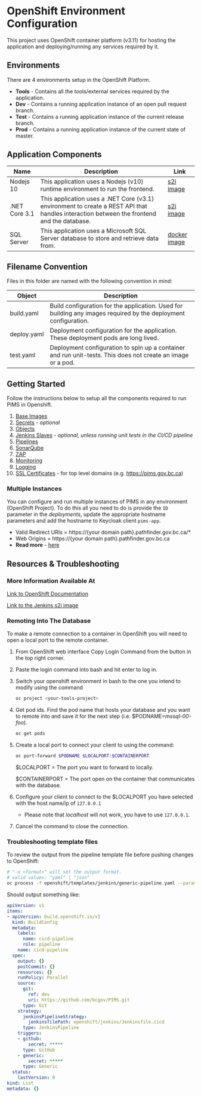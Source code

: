 # OpenShift Environment Configuration

This project uses OpenShift container platform (v3.11) for hosting the application and deploying/running any services required by it.

## Environments

There are 4 environments setup in the OpenShift Platform.

- **Tools** - Contains all the tools/external services required by the application.
- **Dev** - Contains a running application instance of an open pull request branch.
- **Test** - Contains a running application instance of the current release branch.
- **Prod** - Contains a running application instance of the current state of master.

## Application Components

| Name          | Description                                                                                                                               | Link                                                                                  |
| ------------- | ----------------------------------------------------------------------------------------------------------------------------------------- | ------------------------------------------------------------------------------------- |
| Nodejs 10     | This application uses a Nodejs (v10) runtime environment to run the frontend.                                                             | [s2i image](https://github.com/sclorg/s2i-nodejs-container/tree/master/10)            |
| .NET Core 3.1 | This application uses a .NET Core (v3.1) environment to create a REST API that handles interaction between the frontend and the database. | [s2i image](https://github.com/redhat-developer/s2i-dotnetcore/tree/master/3.1/build) |
| SQL Server    | This application uses a Microsoft SQL Server database to store and retrieve data from.                                                    | [docker image](https://hub.docker.com/_/microsoft-mssql-server)                       |

## Filename Convention

Files in this folder are named with the following convention in mind:

| Object      | Description                                                                                                     |
| ----------- | --------------------------------------------------------------------------------------------------------------- |
| build.yaml  | Build configuration for the application. Used for building any images required by the deployment configuration. |
| deploy.yaml | Deployment configuration for the application. These deployment pods are long lived.                             |
| test.yaml   | Deployment configuration to spin up a container and run unit-tests. This does not create an image or a pod.     |

## Getting Started

Follow the instructions below to setup all the components required to run PIMS in Openshift.

1. [Base Images](./BASE_IMAGES.md)
1. [Secrets](./SECRETS.md) - _optional_
1. [Objects](./OBJECTS.md)
1. [Jenkins Slaves](./JENKINS_SLAVES.md) - _optional, unless running unit tests in the CI/CD pipeline_
1. [Pipelines](./PIPELINES.md)
1. [SonarQube](./SONARQUBE.md)
1. [ZAP](./ZAP.md)
1. [Monitoring](./templates/monitoring/README.md)
1. [Logging](./templates/logging/README.md)
1. [SSL Certificates](./SSL_CERTIFICATES.md) - for top level domains (e.g. https://pims.gov.bc.ca)

### Multiple Instances

You can configure and run multiple instances of PIMS in any environment (OpenShift Project).
To do this all you need to do is provide the `ID` parameter in the _deployments_, update the appropriate hostname parameters and add the hostname to Keycloak client `pims-app`.

- Valid Redirect URIs = https://{your domain path}.pathfinder.gov.bc.ca/\*
- Web Origins = https://{your domain path}.pathfinder.gov.bc.ca
- **Read more** - [here](./MULTIPLE_INSTANCES.md)

## Resources & Troubleshooting

### More Information Available At

[Link to OpenShift Documentation](https://docs.openshift.com/container-platform/3.11/using_images/other_images/jenkins.html)

[Link to the Jenkins s2i image](https://github.com/BCDevOps/openshift-components/tree/master/cicd/jenkins)

### Remoting Into The Database

To make a remote connection to a container in OpenShift you will need to open a local port to the remote container.

1. From OpenShift web interface Copy Login Command from the button in the top right corner.
2. Paste the login command into bash and hit enter to log in.
3. Switch your openshift environment in bash to the one you intend to modify using the command

   ```bash
   oc project <your-tools-project>
   ```

4. Get pod ids. Find the pod name that hosts your database and you want to remote into and save it for the next step (i.e. \$PODNAME=_mssql-00-foo_).

   ```bash
   oc get pods
   ```

5. Create a local port to connect your client to using the command:

   ```bash
   oc port-forward $PODNAME $LOCALPORT:$CONTAINERPORT
   ```

   \$LOCALPORT = The port you want to forward to locally.

   \$CONTAINERPORT = The port open on the container that communicates with the database.

6. Configure your client to connect to the \$LOCALPORT you have selected with the host name/ip of `127.0.0.1`

   - Please note that _localhost_ will not work, you have to use `127.0.0.1`.

7. Cancel the command to close the connection.

### Troubleshooting template files

To review the output from the pipeline template file before pushing changes to OpenShift:

```bash
# "-o <format>" will set the output format.
# valid values: "yaml" | "json"
oc process -f openshift/templates/jenkins/generic-pipeline.yaml --param-file=[.env] -o yaml
```

Should output something like:

```yaml
apiVersion: v1
items:
- apiVersion: build.openshift.io/v1
  kind: BuildConfig
  metadata:
    labels:
      name: cicd-pipeline
      role: pipeline
    name: cicd-pipeline
  spec:
    output: {}
    postCommit: {}
    resources: {}
    runPolicy: Parallel
    source:
      git:
        ref: dev
        uri: https://github.com/bcgov/PIMS.git
      type: Git
    strategy:
      jenkinsPipelineStrategy:
        jenkinsfilePath: openshift/jenkins/Jenkinsfile.cicd
      type: JenkinsPipeline
    triggers:
    - github:
        secret: *****
      type: GitHub
    - generic:
        secret: *****
      type: Generic
  status:
    lastVersion: 0
kind: List
metadata: {}
```
